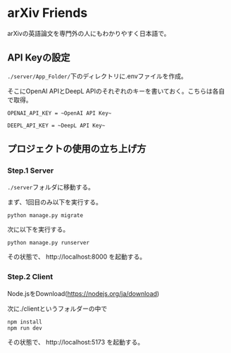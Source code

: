 # arXiv Friends
arXivの英語論文を専門外の人にもわかりやすく日本語で。


## API Keyの設定
`./server/App_Folder/`下のディレクトリに.envファイルを作成。

そこにOpenAI APIとDeepL APIのそれぞれのキーを書いておく。こちらは各自で取得。
````
OPENAI_API_KEY = ~OpenAI API Key~

DEEPL_API_KEY = ~DeepL API Key~
````

## プロジェクトの使用の立ち上げ方
### Step.1 Server　
`./server`フォルダに移動する。

まず、1回目のみ以下を実行する。
````
python manage.py migrate
````

次に以下を実行する。
````
python manage.py runserver
````
その状態で、
http://localhost:8000
を起動する。


### Step.2 Client　
Node.jsをDownload(https://nodejs.org/ja/download)

次に./clientというフォルダーの中で
````
npm install
npm run dev
````

その状態で、
http://localhost:5173
を起動する。